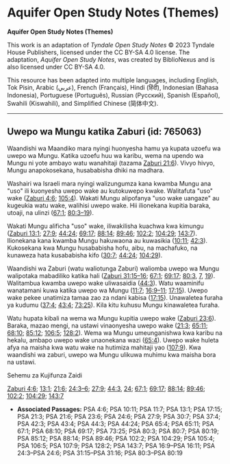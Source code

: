 # Aquifer Open Study Notes (Themes)

**Aquifer Open Study Notes (Themes)**

This work is an adaptation of *Tyndale Open Study Notes* © 2023 Tyndale House Publishers, licensed under the CC BY\-SA 4\.0 license. The adaptation, *Aquifer Open Study Notes*, was created by BiblioNexus and is also licensed under CC BY\-SA 4\.0\.

This resource has been adapted into multiple languages, including English, Tok Pisin, Arabic (عربي), French (Français), Hindi (हिंदी), Indonesian (Bahasa Indonesia), Portuguese (Português), Russian (Русский), Spanish (Español), Swahili (Kiswahili), and Simplified Chinese (简体中文).



--------------------------------

## Uwepo wa Mungu katika Zaburi (id: 765063)

Waandishi wa Maandiko mara nyingi huonyesha hamu ya kupata uzoefu wa uwepo wa Mungu. Katika uzoefu huu wa karibu, wema na upendo wa Mungu ni yote ambayo watu wanahitaji (tazama [Zaburi 21:6](https://ref.ly/Ps21:6)). Vivyo hivyo, Mungu anapokosekana, husababisha dhiki na madhara.

Washairi wa Israeli mara nyingi walizungumza kana kwamba Mungu ana "uso" ili kuonyesha uwepo wake au kutokuwepo kwake. Walitafuta "uso" wake ([Zaburi 4:6](https://ref.ly/Ps24:6); [105:4](https://ref.ly/Ps105:4)). Wakati Mungu alipofanya "uso wake uangaze" au kugeukia watu wake, walihisi uwepo wake. Hii ilionekana kupitia baraka, utoaji, na ulinzi ([67:1](https://ref.ly/Ps67:1); [80:3–19](https://ref.ly/Ps80:3-Ps80:19)).

Wakati Mungu alificha "uso" wake, iliwakilisha kuachwa kwa kimungu ([Zaburi 13:1](https://ref.ly/Ps13:1); [27:9](https://ref.ly/Ps27:9); [44:24](https://ref.ly/Ps44:24); [69:17](https://ref.ly/Ps69:17); [88:14](https://ref.ly/Ps88:14); [89:46](https://ref.ly/Ps89:46); [102:2](https://ref.ly/Ps102:2); [104:29](https://ref.ly/Ps104:29); [143:7](https://ref.ly/Ps143:7)). Ilionekana kana kwamba Mungu hakuwaona au kuwasikia ([10:11](https://ref.ly/Ps10:11); [42:3](https://ref.ly/Ps42:3)). Kukosekana kwa Mungu husababisha hofu, aibu, na machafuko, na kunaweza hata kusababisha kifo ([30:7](https://ref.ly/Ps30:7); [44:24](https://ref.ly/Ps44:24); [104:29](https://ref.ly/Ps104:29)).

Waandishi wa Zaburi (watu waliotunga Zaburi) waliomba uwepo wa Mungu walipotaka mabadiliko katika hali ([Zaburi 31:15–16](https://ref.ly/Ps31:15-Ps31:16); [67:1](https://ref.ly/Ps67:1); [69:17](https://ref.ly/Ps69:17); [80:3](https://ref.ly/Ps80:3), [7](https://ref.ly/Ps80:7), [19](https://ref.ly/Ps80:19)). Walitambua kwamba uwepo wake uliwasaidia ([44:3](https://ref.ly/Ps44:3)). Watu waaminifu wanatamani kuwa katika uwepo wa Mungu ([11:7](https://ref.ly/Ps11:7); [16:9–11](https://ref.ly/Ps16:9-Ps16:11); [17:15](https://ref.ly/Ps17:15)). Uwepo wake pekee unatimiza tamaa zao za ndani kabisa ([17:15](https://ref.ly/Ps17:15)). Unawaletea furaha ya kudumu ([37:4](https://ref.ly/Ps37:4); [43:4](https://ref.ly/Ps43:4); [73:25](https://ref.ly/Ps73:25)). Kila kitu kuhusu Mungu kinawaletea furaha.

Watu hupata kibali na wema wa Mungu kupitia uwepo wake ([Zaburi 23:6](https://ref.ly/Ps23:6)). Baraka, mazao mengi, na ustawi vinaonyesha uwepo wake ([21:3](https://ref.ly/Ps21:3); [65:11](https://ref.ly/Ps65:11); [68:10](https://ref.ly/Ps68:10); [85:12](https://ref.ly/Ps85:12); [106:5](https://ref.ly/Ps106:5); [128:2](https://ref.ly/Ps128:2)). Wema wa Mungu umeunganishwa kwa karibu na hekalu, ambapo uwepo wake unaonekana wazi ([65:4](https://ref.ly/Ps65:4)). Uwepo wake huleta afya na maisha kwa watu wake na hutimiza mahitaji yao ([107:9](https://ref.ly/Ps107:9)). Kwa waandishi wa zaburi, uwepo wa Mungu ulikuwa muhimu kwa maisha bora na ustawi.

Sehemu za Kujifunza Zaidi

[Zaburi 4:6](https://ref.ly/Ps4:6); [13:1](https://ref.ly/Ps13:1); [21:6](https://ref.ly/Ps21:6); [24:3–6](https://ref.ly/Ps24:3-Ps24:6); [27:9](https://ref.ly/Ps27:9); [44:3](https://ref.ly/Ps44:3), [24](https://ref.ly/Ps44:24); [67:1](https://ref.ly/Ps67:1); [69:17](https://ref.ly/Ps69:17); [88:14](https://ref.ly/Ps88:14); [89:46](https://ref.ly/Ps89:46); [102:2](https://ref.ly/Ps102:2); [104:29](https://ref.ly/Ps104:29); [143:7](https://ref.ly/Ps143:7)

* **Associated Passages:** PSA 4:6; PSA 10:11; PSA 11:7; PSA 13:1; PSA 17:15; PSA 21:3; PSA 21:6; PSA 23:6; PSA 24:6; PSA 27:9; PSA 30:7; PSA 37:4; PSA 42:3; PSA 43:4; PSA 44:3; PSA 44:24; PSA 65:4; PSA 65:11; PSA 67:1; PSA 68:10; PSA 69:17; PSA 73:25; PSA 80:3; PSA 80:7; PSA 80:19; PSA 85:12; PSA 88:14; PSA 89:46; PSA 102:2; PSA 104:29; PSA 105:4; PSA 106:5; PSA 107:9; PSA 128:2; PSA 143:7; PSA 16:9–PSA 16:11; PSA 24:3–PSA 24:6; PSA 31:15–PSA 31:16; PSA 80:3–PSA 80:19

